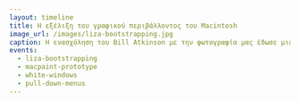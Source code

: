 ```yaml
---
layout: timeline 
title: Η εξέλιξη του γραφικού περιβάλλοντος του Macintosh 
image_url: /images/liza-bootstrapping.jpg
caption: Η ενασχόληση του Bill Atkinson με την φωτογραφία μας έδωσε μια σπάνια και αναλυτική τεκμηρίωση των σταδίων κατασκευής της γραφικής διεπαφής του Macintosh. 
events:
  - liza-bootstrapping
  - macpaint-prototype
  - white-windows
  - pull-down-menus 
---
```

